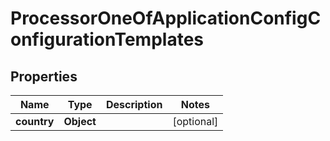 

# ProcessorOneOfApplicationConfigConfigurationTemplates


## Properties

| Name | Type | Description | Notes |
|------------ | ------------- | ------------- | -------------|
|**country** | **Object** |  |  [optional] |




